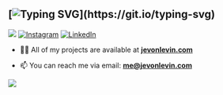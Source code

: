 [![Typing SVG](https://readme-typing-svg.herokuapp.com?font=JetBrains+Mono&size=32&duration=2000&color=A9A9A9&lines=Hi+%F0%9F%91%8B!;I'm+Jevon!)](https://git.io/typing-svg)
---
[![](https://visitcount.itsvg.in/api?id=je-von&icon=0&color=9)](https://visitcount.itsvg.in) [![Instagram](https://img.shields.io/badge/Instagram-%23E4405F.svg?logo=Instagram&logoColor=white)](https://instagram.com/jevonlevin) [![LinkedIn](https://img.shields.io/badge/LinkedIn-%230077B5.svg?logo=linkedin&logoColor=white)](https://linkedin.com/in/jevon-levin) 
- 👨‍💻 All of my projects are available at **[jevonlevin.com](http://jevonlevin.com)**

- 📫 You can reach me via email: **<a href="mailto:me@jevonlevin.com">me@jevonlevin.com<a/>**

![](https://github-readme-stats-git-masterrstaa-rickstaa.vercel.app/api/top-langs/?username=je-von&theme=gotham&hide_border=true&include_all_commits=true&count_private=true&layout=compact&exclude_repo=adventure-of-lorenzo&langs_count=8)
